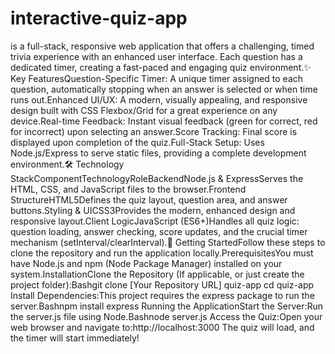 # interactive-quiz-app

 is a full-stack, responsive web application that offers a challenging, timed trivia experience with an enhanced user interface. Each question has a dedicated timer, creating a fast-paced and engaging quiz environment.✨ Key FeaturesQuestion-Specific Timer: A unique timer assigned to each question, automatically stopping when an answer is selected or when time runs out.Enhanced UI/UX: A modern, visually appealing, and responsive design built with CSS Flexbox/Grid for a great experience on any device.Real-time Feedback: Instant visual feedback (green for correct, red for incorrect) upon selecting an answer.Score Tracking: Final score is displayed upon completion of the quiz.Full-Stack Setup: Uses Node.js/Express to serve static files, providing a complete development environment.🛠️ Technology StackComponentTechnologyRoleBackendNode.js & ExpressServes the HTML, CSS, and JavaScript files to the browser.Frontend StructureHTML5Defines the quiz layout, question area, and answer buttons.Styling & UICSS3Provides the modern, enhanced design and responsive layout.Client LogicJavaScript (ES6+)Handles all quiz logic: question loading, answer checking, score updates, and the crucial timer mechanism (setInterval/clearInterval).🚀 Getting StartedFollow these steps to clone the repository and run the application locally.PrerequisitesYou must have Node.js and npm (Node Package Manager) installed on your system.InstallationClone the Repository (If applicable, or just create the project folder):Bashgit clone [Your Repository URL] quiz-app
cd quiz-app
Install Dependencies:This project requires the express package to run the server.Bashnpm install express
Running the ApplicationStart the Server:Run the server.js file using Node.Bashnode server.js
Access the Quiz:Open your web browser and navigate to:http://localhost:3000
The quiz will load, and the timer will start immediately!
